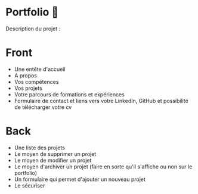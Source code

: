 # Portfolio 🎨
Description du projet :
<h1>Front</h1>
<ul>
  <li>Une entête d'accueil</li>
  <li>A propos</li>
  <li>Vos compétences</li>
  <li>Vos projets</li>
  <li>Votre parcours de formations et expériences</li>
  <li>Formulaire de contact et liens vers votre LinkedIn, GitHub et possibilité de télécharger votre cv</li>
</ul>
<h1>Back</h1>
<ul>
  <li>Une liste des projets</li>
  <li>Le moyen de supprimer un projet</li>
  <li>Le moyen de modifier un projet</li>
  <li>Le moyen d'archiver un projet (faire en sorte qu'il s'affiche ou non sur le portfolio)</li>
  <li>Un formulaire qui permet d'ajouter un nouveau projet</li>
  <li>Le sécuriser</li>
</ul>


